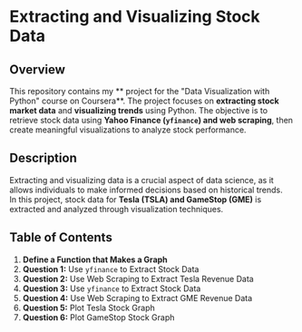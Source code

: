# Extracting and Visualizing Stock Data  

## **Overview**  
This repository contains my ** project for the "Data Visualization with Python" course on Coursera**. The project focuses on **extracting stock market data** and **visualizing trends** using Python. The objective is to retrieve stock data using **Yahoo Finance (`yfinance`) and web scraping**, then create meaningful visualizations to analyze stock performance.  

## **Description**  
Extracting and visualizing data is a crucial aspect of data science, as it allows individuals to make informed decisions based on historical trends.  
In this project, stock data for **Tesla (TSLA) and GameStop (GME)** is extracted and analyzed through visualization techniques.  

## **Table of Contents**  
1. **Define a Function that Makes a Graph**  
2. **Question 1:** Use `yfinance` to Extract Stock Data  
3. **Question 2:** Use Web Scraping to Extract Tesla Revenue Data  
4. **Question 3:** Use `yfinance` to Extract Stock Data  
5. **Question 4:** Use Web Scraping to Extract GME Revenue Data  
6. **Question 5:** Plot Tesla Stock Graph  
7. **Question 6:** Plot GameStop Stock Graph  


